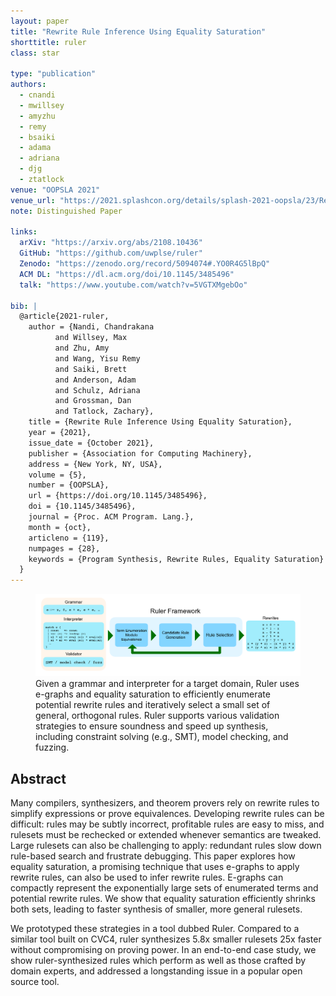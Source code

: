 ```yaml
---
layout: paper
title: "Rewrite Rule Inference Using Equality Saturation"
shorttitle: ruler
class: star

type: "publication"
authors:
  - cnandi
  - mwillsey
  - amyzhu
  - remy
  - bsaiki
  - adama
  - adriana
  - djg
  - ztatlock
venue: "OOPSLA 2021"
venue_url: "https://2021.splashcon.org/details/splash-2021-oopsla/23/Rewrite-Rule-Inference-Using-Equality-Saturation"
note: Distinguished Paper

links:
  arXiv: "https://arxiv.org/abs/2108.10436"
  GitHub: "https://github.com/uwplse/ruler"
  Zenodo: "https://zenodo.org/record/5094074#.YO0R4G5lBpQ"
  ACM DL: "https://dl.acm.org/doi/10.1145/3485496"
  talk: "https://www.youtube.com/watch?v=5VGTXMgebOo"

bib: |
  @article{2021-ruler,
    author = {Nandi, Chandrakana 
          and Willsey, Max 
          and Zhu, Amy 
          and Wang, Yisu Remy 
          and Saiki, Brett 
          and Anderson, Adam 
          and Schulz, Adriana 
          and Grossman, Dan 
          and Tatlock, Zachary},
    title = {Rewrite Rule Inference Using Equality Saturation},
    year = {2021},
    issue_date = {October 2021},
    publisher = {Association for Computing Machinery},
    address = {New York, NY, USA},
    volume = {5},
    number = {OOPSLA},
    url = {https://doi.org/10.1145/3485496},
    doi = {10.1145/3485496},
    journal = {Proc. ACM Program. Lang.},
    month = {oct},
    articleno = {119},
    numpages = {28},
    keywords = {Program Synthesis, Rewrite Rules, Equality Saturation}
  }
---
```


<figure class="fullwidth">
  <img src="/assets/ruler-overview.png">
  <figcaption>
  Given a grammar and interpreter for a target domain, Ruler uses e-graphs and
  equality saturation to efficiently enumerate potential rewrite rules and iteratively select a small set of general,
  orthogonal rules.
  Ruler supports various validation strategies to ensure soundness and speed up synthesis,
  including constraint solving (e.g., SMT), model checking, and fuzzing.
  </figcaption>
</figure>

## Abstract

Many compilers, synthesizers, and theorem provers rely on rewrite
rules to simplify expressions or prove equivalences. Developing
rewrite rules can be difficult: rules may be subtly incorrect,
profitable rules are easy to miss, and rulesets must be rechecked or
extended whenever semantics are tweaked. Large rulesets can also be
challenging to apply: redundant rules slow down rule-based search and
frustrate debugging. This paper explores how equality saturation, a
promising technique that uses e-graphs to apply rewrite rules, can
also be used to infer rewrite rules. E-graphs can compactly represent
the exponentially large sets of enumerated terms and potential rewrite
rules. We show that equality saturation efficiently shrinks both sets,
leading to faster synthesis of smaller, more general rulesets.

We prototyped these strategies in a tool dubbed Ruler. Compared to a
similar tool built on CVC4, ruler synthesizes 5.8x smaller rulesets
25x faster without compromising on proving power. In an end-to-end
case study, we show ruler-synthesized rules which perform as well as
those crafted by domain experts, and addressed a longstanding issue in
a popular open source tool.
